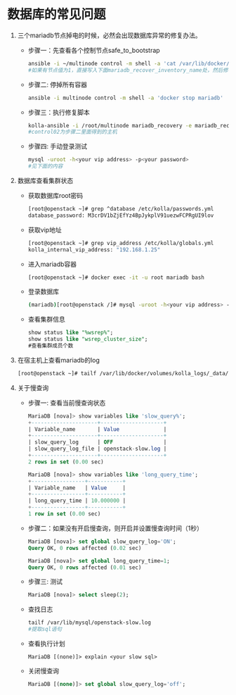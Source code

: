 # 数据库的常见问题

1. 三个mariadb节点掉电的时候，必然会出现数据库异常的修复办法。
    - 步骤一：先查看各个控制节点safe_to_bootstrap

        ```bash
        ansible -i ~/multinode control -m shell -a 'cat /var/lib/docker/volumes/mariadb/_data/grastate.dat|grep safe_to_bootstrap'
        #如果有节点值为1，直接写入下面mariadb_recover_inventory_name处，然后修复，如果没有，手动去修改一个节点的值为1，再修复
        ```
    - 步骤二: 停掉所有容器

        ```bash
        ansible -i multinode control -m shell -a 'docker stop mariadb'
        ```
    - 步骤三：执行修复脚本

        ```bash
        kolla-ansible -i /root/multinode mariadb_recovery -e mariadb_recover_inventory_name=control02
        #control02为步骤二里面得到的主机
        ```
    - 步骤四: 手动登录测试

        ```bash
        mysql -uroot -h<your vip address> -p<your password>
        #见下面的内容
        ```
2. 数据库查看集群状态
    - 获取数据库root密码

        ```bash
        [root@openstack ~]# grep ^database /etc/kolla/passwords.yml
        database_password: M3crDV1bZjEfYz4BpJykplV91uezwFCPRgUI9lov
        ```
    - 获取vip地址

        ```bash
        [root@openstack ~]# grep vip_address /etc/kolla/globals.yml
        kolla_internal_vip_address: "192.168.1.25"
        ```
    - 进入mariadb容器

        ```bash
        [root@openstack ~]# docker exec -it -u root mariadb bash
        ```
    - 登录数据库

        ```bash
        (mariadb)[root@openstack /]# mysql -uroot -h<your vip address> -p<your password>
        ```
    - 查看集群信息

        ```sql
        show status like "%wsrep%";
        show status like "wsrep_cluster_size";
        #查看集群成员个数
        ```
3. 在宿主机上查看mariadb的log

    ```bash
    [root@openstack ~]# tailf /var/lib/docker/volumes/kolla_logs/_data/mariadb/mariadb.log
    ```
4. 关于慢查询
    - 步骤一: 查看当前慢查询状态

        ```sql
        MariaDB [nova]> show variables like 'slow_query%';
        +---------------------+--------------------+
        | Variable_name       | Value              |
        +---------------------+--------------------+
        | slow_query_log      | OFF                |
        | slow_query_log_file | openstack-slow.log |
        +---------------------+--------------------+
        2 rows in set (0.00 sec)

        MariaDB [nova]> show variables like 'long_query_time';
        +-----------------+-----------+
        | Variable_name   | Value     |
        +-----------------+-----------+
        | long_query_time | 10.000000 |
        +-----------------+-----------+
        1 row in set (0.00 sec)
        ```
    - 步骤二：如果没有开启慢查询，则开启并设置慢查询时间（1秒）

        ```sql
        MariaDB [nova]> set global slow_query_log='ON';
        Query OK, 0 rows affected (0.02 sec)

        MariaDB [nova]> set global long_query_time=1;
        Query OK, 0 rows affected (0.01 sec)
        ```
    - 步骤三: 测试

        ```sql
        MariaDB [nova]> select sleep(2);
        ```
    - 查找日志

        ```bash
        tailf /var/lib/mysql/openstack-slow.log
        #提取sql语句
        ```
    - 查看执行计划

        ```
        MariaDB [(none)]> explain <your slow sql>
        ```
    - 关闭慢查询

        ```sql
        MariaDB [(none)]> set global slow_query_log='off';
        ```
